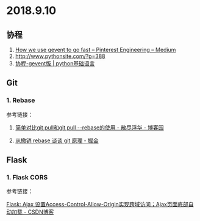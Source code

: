 # 2018.9.10

## 协程

1. [How we use gevent to go fast – Pinterest Engineering – Medium](https://medium.com/@Pinterest_Engineering/how-we-use-gevent-to-go-fast-e30fa9f81334)
2. http://www.pythonsite.com/?p=388
3. [协程-gevent版 | python基础语言](http://shenshanlaoyuan.com/PythonTraining/Python%E6%A0%B8%E5%BF%83%E7%BC%96%E7%A8%8B/%E7%BD%91%E7%BB%9C%E7%BC%96%E7%A8%8B/html%E7%89%88/%E7%BD%91%E7%BB%9C%E7%BC%96%E7%A8%8B-%E5%85%A8%E9%83%A8%E8%AF%BE%E4%BB%B6/04day/section.4.2.html)

## Git

### 1. Rebase

参考链接：

1. [简单对比git pull和git pull --rebase的使用 - 散尽浮华 - 博客园](https://www.cnblogs.com/kevingrace/p/5896706.html)

2.  [从撤销 rebase 谈谈 git 原理 - 掘金](https://juejin.im/post/5a65ac67f265da3e330473f7)

## Flask

### 1. Flask CORS

参考链接：

[Flask: Ajax 设置Access-Control-Allow-Origin实现跨域访问；Ajax页面底部自动加载 - CSDN博客](https://blog.csdn.net/Kevin_QQ/article/details/51761654)